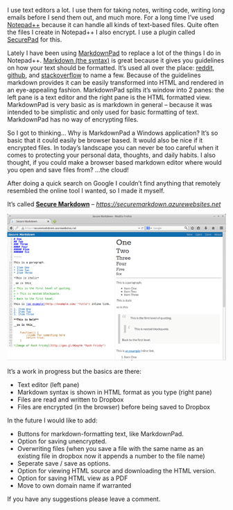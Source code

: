 
I use text editors a lot. I use them for taking notes, writing code, writing long emails before I send them out, and much more. For a long time I’ve used [Notepad++](http://notepad-plus-plus.org/) because it can handle all kinds of text-based files. Quite often the files I create in Notepad++ I also encrypt. I use a plugin called [SecurePad](http://sourceforge.net/projects/npp-plugins/files/SecurePad/) for this.

Lately I have been using [MarkdownPad](http://markdownpad.com/) to replace a lot of the things I do in Notepad++. [Markdown (the syntax)](http://daringfireball.net/projects/markdown/syntax) is great because it gives you guidelines on how your text should be formatted. It’s used all over the place: [reddit](https://www.reddit.com/), [github](https://github.com/), and [stackoverflow](http://stackoverflow.com/) to name a few. Because of the guidelines markdown provides it can be easily transformed into HTML and rendered in an eye-appealing fashion. MarkdownPad splits it’s window into 2 panes: the left pane is a text editor and the right pane is the HTML formatted view. MarkdownPad is very basic as is markdown in general – because it was intended to be simplistic and only used for basic formatting of text. MarkdownPad has no way of encrypting files.

So I got to thinking… Why is MarkdownPad a Windows application? It’s so basic that it could easily be browser based. It would also be nice if it encrypted files. In today’s landscape you can never be too careful when it comes to protecting your personal data, thoughts, and daily habits. I also thought, if you could make a browser based markdown editor where would you open and save files from? …the cloud!

After doing a quick search on Google I couldn’t find anything that remotely resembled the online tool I wanted, so I made it myself.

It’s called **[Secure Markdown](https://securemarkdown.azurewebsites.net/)** – *https://securemarkdown.azurewebsites.net*

![](/img/post/secure_markdown_screenshot.png)

It’s a work in progress but the basics are there:

- Text editor (left pane)
- Markdown syntax is shown in HTML format as you type (right pane)
- Files are read and written to Dropbox
- Files are encrypted (in the browser) before being saved to Dropbox

In the future I would like to add:

- Buttons for markdown-formatting text, like MarkdownPad.
- Option for saving unencrypted.
- Overwriting files (when you save a file with the same name as an existing file in dropbox now it appends a number to the file name)
- Seperate save / save as options.
- Option for viewing HTML source and downloading the HTML version.
- Option for saving HTML view as a PDF
- Move to own domain name if warranted

If you have any suggestions please leave a comment.


